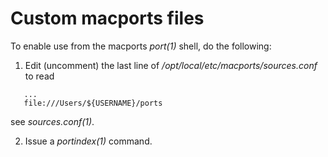 # Custom macports files

To enable use from the macports _port(1)_ shell, do the following:

1. Edit (uncomment) the last line of _/opt/local/etc/macports/sources.conf_ to
   read
```
   ...
   file:///Users/${USERNAME}/ports
```

   see _sources.conf(1)_.   

2. Issue a _portindex(1)_ command.

